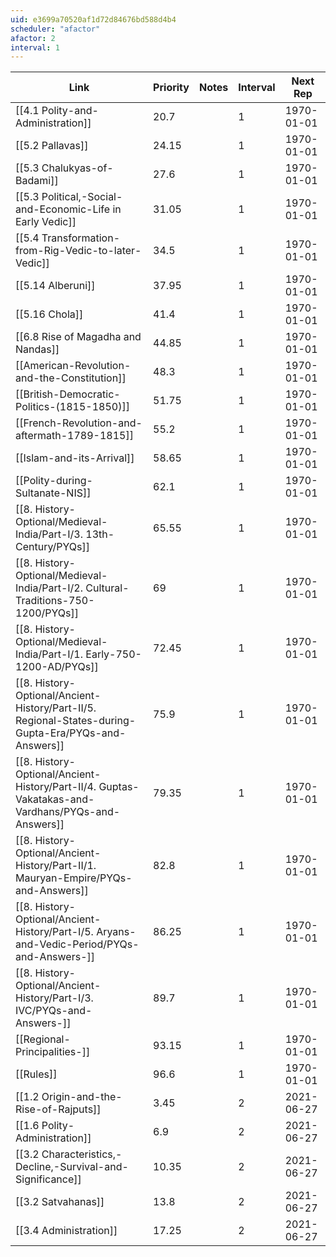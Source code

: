 ```yaml
---
uid: e3699a70520af1d72d84676bd588d4b4
scheduler: "afactor"
afactor: 2
interval: 1
---
```

| Link | Priority | Notes | Interval | Next Rep |
|------|----------|-------|---------|----------|
| [[4.1 Polity-and-Administration]] | 20.7 |  | 1 | 1970-01-01 |
| [[5.2 Pallavas]] | 24.15 |  | 1 | 1970-01-01 |
| [[5.3 Chalukyas-of-Badami]] | 27.6 |  | 1 | 1970-01-01 |
| [[5.3 Political,-Social-and-Economic-Life in Early Vedic]] | 31.05 |  | 1 | 1970-01-01 |
| [[5.4 Transformation-from-Rig-Vedic-to-later-Vedic]] | 34.5 |  | 1 | 1970-01-01 |
| [[5.14 Alberuni]] | 37.95 |  | 1 | 1970-01-01 |
| [[5.16 Chola]] | 41.4 |  | 1 | 1970-01-01 |
| [[6.8 Rise of Magadha and Nandas]] | 44.85 |  | 1 | 1970-01-01 |
| [[American-Revolution-and-the-Constitution]] | 48.3 |  | 1 | 1970-01-01 |
| [[British-Democratic-Politics-(1815-1850)]] | 51.75 |  | 1 | 1970-01-01 |
| [[French-Revolution-and-aftermath-1789-1815]] | 55.2 |  | 1 | 1970-01-01 |
| [[Islam-and-its-Arrival]] | 58.65 |  | 1 | 1970-01-01 |
| [[Polity-during-Sultanate-NIS]] | 62.1 |  | 1 | 1970-01-01 |
| [[8. History-Optional/Medieval-India/Part-I/3. 13th-Century/PYQs]] | 65.55 |  | 1 | 1970-01-01 |
| [[8. History-Optional/Medieval-India/Part-I/2. Cultural-Traditions-750-1200/PYQs]] | 69 |  | 1 | 1970-01-01 |
| [[8. History-Optional/Medieval-India/Part-I/1. Early-750-1200-AD/PYQs]] | 72.45 |  | 1 | 1970-01-01 |
| [[8. History-Optional/Ancient-History/Part-II/5. Regional-States-during-Gupta-Era/PYQs-and-Answers]] | 75.9 |  | 1 | 1970-01-01 |
| [[8. History-Optional/Ancient-History/Part-II/4. Guptas-Vakatakas-and-Vardhans/PYQs-and-Answers]] | 79.35 |  | 1 | 1970-01-01 |
| [[8. History-Optional/Ancient-History/Part-II/1. Mauryan-Empire/PYQs-and-Answers]] | 82.8 |  | 1 | 1970-01-01 |
| [[8. History-Optional/Ancient-History/Part-I/5. Aryans-and-Vedic-Period/PYQs-and-Answers-]] | 86.25 |  | 1 | 1970-01-01 |
| [[8. History-Optional/Ancient-History/Part-I/3. IVC/PYQs-and-Answers-]] | 89.7 |  | 1 | 1970-01-01 |
| [[Regional-Principalities-]] | 93.15 |  | 1 | 1970-01-01 |
| [[Rules]] | 96.6 |  | 1 | 1970-01-01 |
| [[1.2 Origin-and-the-Rise-of-Rajputs]] | 3.45 |  | 2 | 2021-06-27 |
| [[1.6 Polity-Administration]] | 6.9 |  | 2 | 2021-06-27 |
| [[3.2 Characteristics,-Decline,-Survival-and-Significance]] | 10.35 |  | 2 | 2021-06-27 |
| [[3.2 Satvahanas]] | 13.8 |  | 2 | 2021-06-27 |
| [[3.4 Administration]] | 17.25 |  | 2 | 2021-06-27 |
